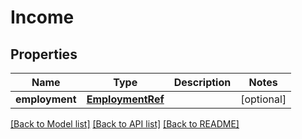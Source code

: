 # Income

## Properties
Name | Type | Description | Notes
------------ | ------------- | ------------- | -------------
**employment** | [**EmploymentRef**](EmploymentRef.md) |  | [optional] 

[[Back to Model list]](../README.md#documentation-for-models) [[Back to API list]](../README.md#documentation-for-api-endpoints) [[Back to README]](../README.md)

